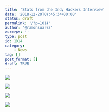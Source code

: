 ```yaml
---
title: 'Stats from the Indy Hackers Interview'
date: '2018-12-20T09:45:34+00:00'
status: draft
permalink: '/?p=1014'
author: '@ramonsuarez'
excerpt: ''
type: post
id: 1014
category:
    - News
tag: []
post_format: []
draft: TRUE
---
```

![](https://ramonsuarez.files.wordpress.com/2018/12/screenshot_20181220-0933343192811292733927906.jpg)

![](https://ramonsuarez.files.wordpress.com/2018/12/screenshot_20181220-0934072380879489800526105.jpg)

![](https://ramonsuarez.files.wordpress.com/2018/12/screenshot_20181220-0934302590084515753337215.jpg)

![](https://ramonsuarez.files.wordpress.com/2018/12/screenshot_20181220-0933454478162900417986936.jpg)